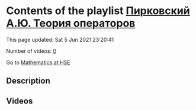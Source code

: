 # Contents of the playlist [Пирковский А.Ю. Теория операторов](https://www.youtube.com/playlist?list=PLq3E5oubNNoAsDWD7ZxG76Dc8O_7CZmgC)

This page updated: Sat 5 Jun 2021 23:20:41

Number of videos: [0](#videos)

Go to [Mathematics at HSE](../README.md)

## Description



## Videos

